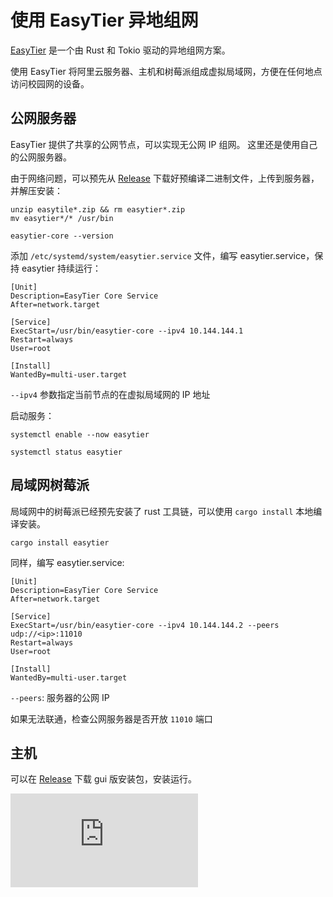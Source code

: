 # 使用 EasyTier 异地组网

[EasyTier](https://easytier.cn/) 是一个由 Rust 和 Tokio 驱动的异地组网方案。

使用 EasyTier 将阿里云服务器、主机和树莓派组成虚拟局域网，方便在任何地点访问校园网的设备。

## 公网服务器

EasyTier 提供了共享的公网节点，可以实现无公网 IP 组网。
这里还是使用自己的公网服务器。

由于网络问题，可以预先从 [Release](https://github.com/EasyTier/EasyTier/releases) 下载好预编译二进制文件，上传到服务器，并解压安装：

``` shell
unzip easytile*.zip && rm easytier*.zip
mv easytier*/* /usr/bin

easytier-core --version
```

添加 `/etc/systemd/system/easytier.service` 文件，编写 easytier.service，保持 easytier 持续运行：

``` service
[Unit]
Description=EasyTier Core Service
After=network.target

[Service]
ExecStart=/usr/bin/easytier-core --ipv4 10.144.144.1
Restart=always
User=root

[Install]
WantedBy=multi-user.target
```

`--ipv4` 参数指定当前节点的在虚拟局域网的 IP 地址

启动服务：

``` shell
systemctl enable --now easytier

systemctl status easytier
```

## 局域网树莓派

局域网中的树莓派已经预先安装了 rust 工具链，可以使用 `cargo install` 本地编译安装。

``` shell
cargo install easytier
```

同样，编写 easytier.service:

``` service
[Unit]
Description=EasyTier Core Service
After=network.target

[Service]
ExecStart=/usr/bin/easytier-core --ipv4 10.144.144.2 --peers udp://<ip>:11010
Restart=always
User=root

[Install]
WantedBy=multi-user.target
```

`--peers`: 服务器的公网 IP

如果无法联通，检查公网服务器是否开放 `11010` 端口

## 主机

可以在 [Release](https://github.com/EasyTier/EasyTier/releases) 下载 gui 版安装包，安装运行。

![capture](https://doc.oee.icu:60009/server/index.php?s=/api/attachment/visitFile&sign=40c36755e534247f6a02343aeb1a899f)
